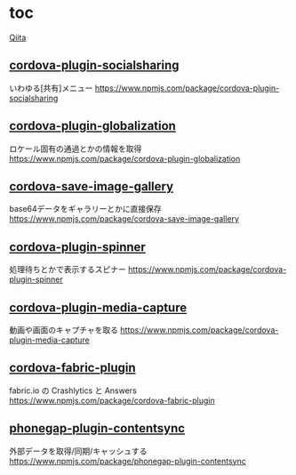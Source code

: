 
# toc

[Qiita](http://qiita.com "Qiita")

## [cordova-plugin-socialsharing](socialshare.md)
いわゆる[共有]メニュー
https://www.npmjs.com/package/cordova-plugin-socialsharing

## [cordova-plugin-globalization](globalization.md)
ロケール固有の通過とかの情報を取得
https://www.npmjs.com/package/cordova-plugin-globalization


## [cordova-save-image-gallery](save-image-gallery.md)
base64データをギャラリーとかに直接保存
https://www.npmjs.com/package/cordova-save-image-gallery


## [cordova-plugin-spinner](spinner.md)
処理待ちとかで表示するスピナー
https://www.npmjs.com/package/cordova-plugin-spinner


## [cordova-plugin-media-capture](media-capture)
動画や画面のキャプチャを取る
https://www.npmjs.com/package/cordova-plugin-media-capture


## [cordova-fabric-plugin](fabric)
fabric.io の Crashlytics と Answers
https://www.npmjs.com/package/cordova-fabric-plugin


## [phonegap-plugin-contentsync](contentsync)
外部データを取得/同期/キャッシュする
https://www.npmjs.com/package/phonegap-plugin-contentsync
